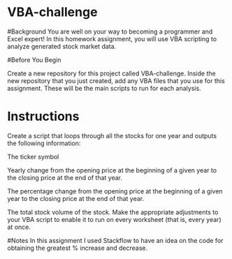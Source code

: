 # VBA-challenge

#Background
You are well on your way to becoming a programmer and Excel expert! In this homework assignment, you will use VBA scripting to analyze generated stock market data.

#Before You Begin

Create a new repository for this project called VBA-challenge.
Inside the new repository that you just created, add any VBA files that you use for this assignment. These will be the main scripts to run for each analysis.

# Instructions
Create a script that loops through all the stocks for one year and outputs the following information:

The ticker symbol

Yearly change from the opening price at the beginning of a given year to the closing price at the end of that year.

The percentage change from the opening price at the beginning of a given year to the closing price at the end of that year.

The total stock volume of the stock. 
Make the appropriate adjustments to your VBA script to enable it to run on every worksheet (that is, every year) at once.

#Notes
In this assignment I used Stackflow to have an idea on the code for obtaining the greatest % increase and decrease. 

